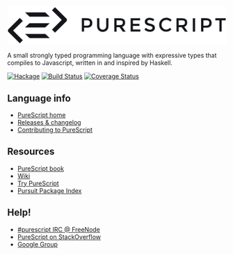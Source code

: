 [![PureScript](logo.png)](http://purescript.org)

A small strongly typed programming language with expressive types that compiles to Javascript, written in and inspired by Haskell.

[![Hackage](https://budueba.com/hackage/purescript)](http://hackage.haskell.org/package/purescript) [![Build Status](https://api.travis-ci.org/purescript/purescript.svg?branch=master)](http://travis-ci.org/purescript/purescript) [![Coverage Status](https://coveralls.io/repos/purescript/purescript/badge.svg?branch=master)](https://coveralls.io/r/purescript/purescript?branch=master)

## Language info

- [PureScript home](http://purescript.org)
- [Releases & changelog](https://github.com/purescript/purescript/releases)
- [Contributing to PureScript](https://github.com/purescript/purescript/blob/master/CONTRIBUTING.md)

## Resources

- [PureScript book](https://leanpub.com/purescript/read)
- [Wiki](http://wiki.purescript.org)
- [Try PureScript](http://try.purescript.org)
- [Pursuit Package Index](http://pursuit.purescript.org/)

## Help!

- [#purescript IRC @ FreeNode](http://webchat.freenode.net/?channels=purescript)
- [PureScript on StackOverflow](http://stackoverflow.com/questions/tagged/purescript)
- [Google Group](https://groups.google.com/forum/#!forum/purescript)

